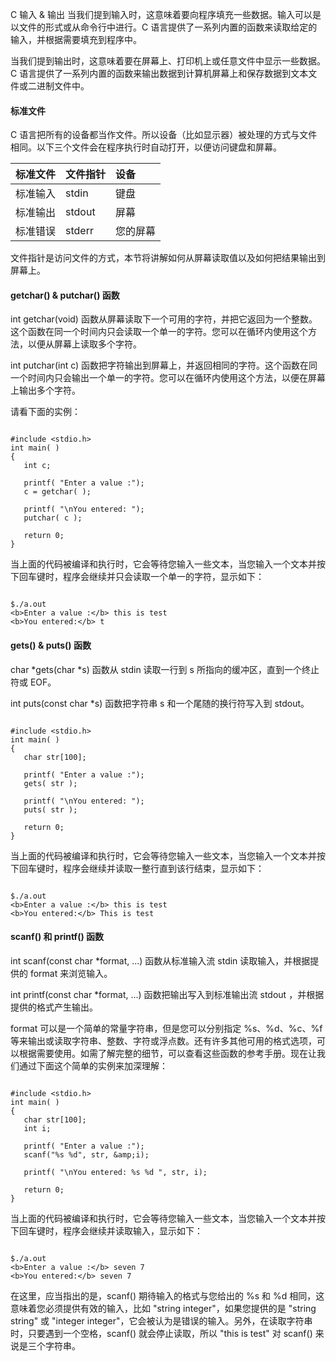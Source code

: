  C 输入 &amp; 输出
  当我们提到输入时，这意味着要向程序填充一些数据。输入可以是以文件的形式或从命令行中进行。C 语言提供了一系列内置的函数来读取给定的输入，并根据需要填充到程序中。

 当我们提到输出时，这意味着要在屏幕上、打印机上或任意文件中显示一些数据。C 语言提供了一系列内置的函数来输出数据到计算机屏幕上和保存数据到文本文件或二进制文件中。

 

 
#### 标准文件

 C 语言把所有的设备都当作文件。所以设备（比如显示器）被处理的方式与文件相同。以下三个文件会在程序执行时自动打开，以便访问键盘和屏幕。

 

|标准文件|文件指针|设备|
|:--|:--|:--|
|标准输入|stdin|键盘|
|标准输出|stdout|屏幕|
|标准错误|stderr|您的屏幕|

文件指针是访问文件的方式，本节将讲解如何从屏幕读取值以及如何把结果输出到屏幕上。

 
#### getchar() &amp; putchar() 函数

 int getchar(void) 函数从屏幕读取下一个可用的字符，并把它返回为一个整数。这个函数在同一个时间内只会读取一个单一的字符。您可以在循环内使用这个方法，以便从屏幕上读取多个字符。

 int putchar(int c) 函数把字符输出到屏幕上，并返回相同的字符。这个函数在同一个时间内只会输出一个单一的字符。您可以在循环内使用这个方法，以便在屏幕上输出多个字符。

 请看下面的实例：

 
```

#include <stdio.h>
int main( )
{
   int c;

   printf( "Enter a value :");
   c = getchar( );

   printf( "\nYou entered: ");
   putchar( c );

   return 0;
}

```
 当上面的代码被编译和执行时，它会等待您输入一些文本，当您输入一个文本并按下回车键时，程序会继续并只会读取一个单一的字符，显示如下：

 
```

$./a.out
<b>Enter a value :</b> this is test
<b>You entered:</b> t

```
 
#### gets() &amp; puts() 函数

 char *gets(char *s) 函数从 stdin 读取一行到 s 所指向的缓冲区，直到一个终止符或 EOF。

 int puts(const char *s) 函数把字符串 s 和一个尾随的换行符写入到 stdout。

 
```

#include <stdio.h>
int main( )
{
   char str[100];

   printf( "Enter a value :");
   gets( str );

   printf( "\nYou entered: ");
   puts( str );

   return 0;
}

```
 当上面的代码被编译和执行时，它会等待您输入一些文本，当您输入一个文本并按下回车键时，程序会继续并读取一整行直到该行结束，显示如下：

 
```

$./a.out
<b>Enter a value :</b> this is test
<b>You entered:</b> This is test

```
 
#### scanf() 和 printf() 函数

 int scanf(const char *format, ...) 函数从标准输入流 stdin 读取输入，并根据提供的 format 来浏览输入。

 int printf(const char *format, ...) 函数把输出写入到标准输出流 stdout ，并根据提供的格式产生输出。

 format 可以是一个简单的常量字符串，但是您可以分别指定 %s、%d、%c、%f 等来输出或读取字符串、整数、字符或浮点数。还有许多其他可用的格式选项，可以根据需要使用。如需了解完整的细节，可以查看这些函数的参考手册。现在让我们通过下面这个简单的实例来加深理解：

 
```

#include <stdio.h>
int main( )
{
   char str[100];
   int i;

   printf( "Enter a value :");
   scanf("%s %d", str, &amp;i);

   printf( "\nYou entered: %s %d ", str, i);

   return 0;
}

```
 当上面的代码被编译和执行时，它会等待您输入一些文本，当您输入一个文本并按下回车键时，程序会继续并读取输入，显示如下：

 
```

$./a.out
<b>Enter a value :</b> seven 7
<b>You entered:</b> seven 7

```
 在这里，应当指出的是，scanf() 期待输入的格式与您给出的 %s 和 %d 相同，这意味着您必须提供有效的输入，比如 "string integer"，如果您提供的是 "string string" 或 "integer integer"，它会被认为是错误的输入。另外，在读取字符串时，只要遇到一个空格，scanf() 就会停止读取，所以 "this is test" 对 scanf() 来说是三个字符串。

 

